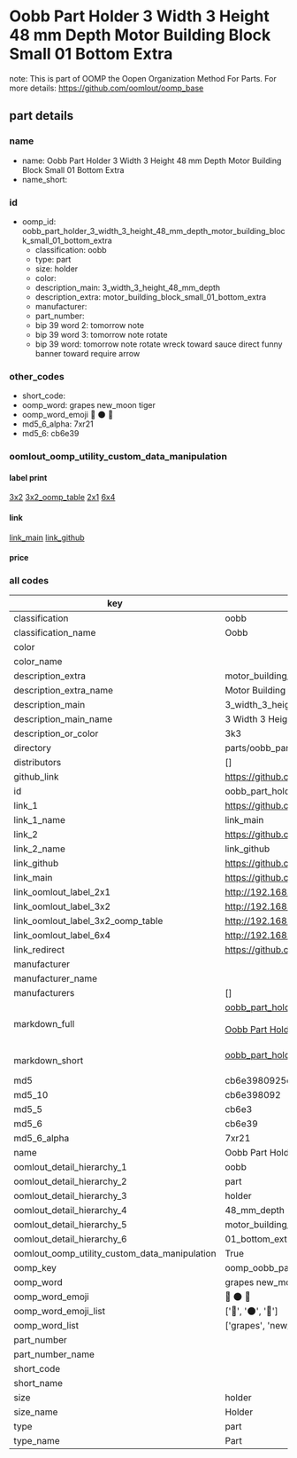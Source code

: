 # Oobb Part Holder 3 Width 3 Height 48 mm Depth Motor Building Block Small 01 Bottom Extra  

note: This is part of OOMP the Oopen Organization Method For Parts. For more details: https://github.com/oomlout/oomp_base

##  part details
  







### name
* name: Oobb Part Holder 3 Width 3 Height 48 mm Depth Motor Building Block Small 01 Bottom Extra
* name_short: 
### id
* oomp_id: oobb_part_holder_3_width_3_height_48_mm_depth_motor_building_block_small_01_bottom_extra
  * classification: oobb
  * type: part
  * size: holder
  * color: 
  * description_main: 3_width_3_height_48_mm_depth
  * description_extra: motor_building_block_small_01_bottom_extra
  * manufacturer: 
  * part_number: 
  * bip 39 word 2: tomorrow note
  * bip 39 word 3: tomorrow note rotate
  * bip 39 word: tomorrow note rotate wreck toward sauce direct funny banner toward require arrow

### other_codes
* short_code: 
* oomp_word: grapes new_moon tiger
* oomp_word_emoji :grapes: :new_moon: :tiger:
* md5_6_alpha: 7xr21
* md5_6: cb6e39






### oomlout_oomp_utility_custom_data_manipulation
#### label print
[3x2](http://192.168.1.245:1112/?label=oomp%207xr21)
[3x2_oomp_table](http://192.168.1.108:1112/?label=oomp%207xr21)
[2x1](http://192.168.1.242:1112/?label=oomp%207xr21)
[6x4](http://192.168.1.55:1112/?label=oomp%207xr21)    

#### link

[link_main](https://github.com/oomlout/oomlout_oomp_version_1_messy/tree/main/parts/oobb_part_holder_3_width_3_height_48_mm_depth_motor_building_block_small_01_bottom_extra) [link_github](https://github.com/oomlout/oomlout_oomp_version_1_messy/tree/main/parts/oobb_part_holder_3_width_3_height_48_mm_depth_motor_building_block_small_01_bottom_extra)                             

#### price







### all codes 
| key | value |  
| --- | --- |  
| classification | oobb |  
| classification_name | Oobb |  
| color |  |  
| color_name |  |  
| description_extra | motor_building_block_small_01_bottom_extra |  
| description_extra_name | Motor Building Block Small 01 Bottom Extra |  
| description_main | 3_width_3_height_48_mm_depth |  
| description_main_name | 3 Width 3 Height 48 mm Depth |  
| description_or_color | 3k3 |  
| directory | parts/oobb_part_holder_3_width_3_height_48_mm_depth_motor_building_block_small_01_bottom_extra |  
| distributors | [] |  
| github_link | https://github.com/oomlout/oomlout_oomp_part_src/tree/main/parts/oobb_part_holder_3_width_3_height_48_mm_depth_motor_building_block_small_01_bottom_extra |  
| id | oobb_part_holder_3_width_3_height_48_mm_depth_motor_building_block_small_01_bottom_extra |  
| link_1 | https://github.com/oomlout/oomlout_oomp_version_1_messy/tree/main/parts/oobb_part_holder_3_width_3_height_48_mm_depth_motor_building_block_small_01_bottom_extra |  
| link_1_name | link_main |  
| link_2 | https://github.com/oomlout/oomlout_oomp_version_1_messy/tree/main/parts/oobb_part_holder_3_width_3_height_48_mm_depth_motor_building_block_small_01_bottom_extra |  
| link_2_name | link_github |  
| link_github | https://github.com/oomlout/oomlout_oomp_version_1_messy/tree/main/parts/oobb_part_holder_3_width_3_height_48_mm_depth_motor_building_block_small_01_bottom_extra |  
| link_main | https://github.com/oomlout/oomlout_oomp_version_1_messy/tree/main/parts/oobb_part_holder_3_width_3_height_48_mm_depth_motor_building_block_small_01_bottom_extra |  
| link_oomlout_label_2x1 | http://192.168.1.242:1112/?label=oomp%207xr21 |  
| link_oomlout_label_3x2 | http://192.168.1.245:1112/?label=oomp%207xr21 |  
| link_oomlout_label_3x2_oomp_table | http://192.168.1.108:1112/?label=oomp%207xr21 |  
| link_oomlout_label_6x4 | http://192.168.1.55:1112/?label=oomp%207xr21 |  
| link_redirect | https://github.com/oomlout/oomlout_oomp_version_1_messy/tree/main/parts/oobb_part_holder_3_width_3_height_48_mm_depth_motor_building_block_small_01_bottom_extra |  
| manufacturer |  |  
| manufacturer_name |  |  
| manufacturers | [] |  
| markdown_full | [oobb_part_holder_3_width_3_height_48_mm_depth_motor_building_block_small_01_bottom_extra](none)<br>[](none)<br>[Oobb Part Holder 3 Width 3 Height 48 Mm Depth Motor Building Block Small 01 Bottom Extra](none)<br><br> |  
| markdown_short | [oobb_part_holder_3_width_3_height_48_mm_depth_motor_building_block_small_01_bottom_extra](none)<br><br> |  
| md5 | cb6e3980925e27d2fe730fe37865af21 |  
| md5_10 | cb6e398092 |  
| md5_5 | cb6e3 |  
| md5_6 | cb6e39 |  
| md5_6_alpha | 7xr21 |  
| name | Oobb Part Holder 3 Width 3 Height 48 mm Depth Motor Building Block Small 01 Bottom Extra |  
| oomlout_detail_hierarchy_1 | oobb |  
| oomlout_detail_hierarchy_2 | part |  
| oomlout_detail_hierarchy_3 | holder |  
| oomlout_detail_hierarchy_4 | 48_mm_depth |  
| oomlout_detail_hierarchy_5 | motor_building_block_small |  
| oomlout_detail_hierarchy_6 | 01_bottom_extra |  
| oomlout_oomp_utility_custom_data_manipulation | True |  
| oomp_key | oomp_oobb_part_holder_3_width_3_height_48_mm_depth_motor_building_block_small_01_bottom_extra |  
| oomp_word | grapes new_moon tiger |  
| oomp_word_emoji | :grapes: :new_moon: :tiger: |  
| oomp_word_emoji_list | [':grapes:', ':new_moon:', ':tiger:'] |  
| oomp_word_list | ['grapes', 'new_moon', 'tiger'] |  
| part_number |  |  
| part_number_name |  |  
| short_code |  |  
| short_name |  |  
| size | holder |  
| size_name | Holder |  
| type | part |  
| type_name | Part |  
